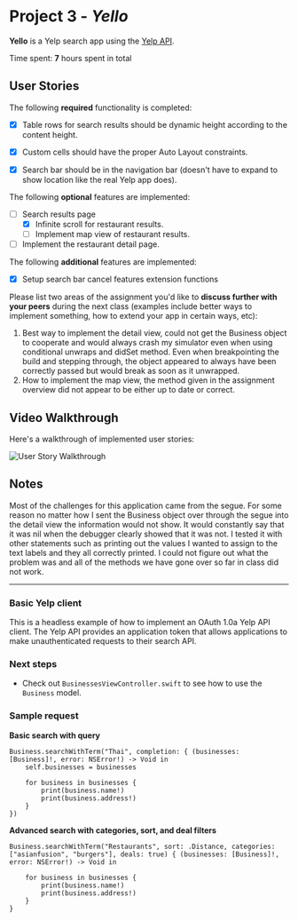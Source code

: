 # Project 3 - *Yello*

**Yello** is a Yelp search app using the [Yelp API](http://www.yelp.com/developers/documentation/v2/search_api).

Time spent: **7** hours spent in total

## User Stories

The following **required** functionality is completed:

- [x] Table rows for search results should be dynamic height according to the content height.
- [x] Custom cells should have the proper Auto Layout constraints.
- [x] Search bar should be in the navigation bar (doesn't have to expand to show location like the real Yelp app does).


The following **optional** features are implemented:

- [ ] Search results page
   - [x] Infinite scroll for restaurant results.
   - [ ] Implement map view of restaurant results.
- [ ] Implement the restaurant detail page.

The following **additional** features are implemented:

- [x] Setup search bar cancel features extension functions

Please list two areas of the assignment you'd like to **discuss further with your peers** during the next class (examples include better ways to implement something, how to extend your app in certain ways, etc):

1. Best way to implement the detail view, could not get the Business object to cooperate and would always crash my simulator even when using conditional unwraps and didSet method. Even when breakpointing the build and stepping through, the object appeared to always have been correctly passed but would break as soon as it unwrapped.
2. How to implement the map view, the method given in the assignment overview did not appear to be either up to date or correct.

## Video Walkthrough

Here's a walkthrough of implemented user stories:

![User Story Walkthrough](https://cloud.githubusercontent.com/assets/6467543/12709030/8437e5de-c875-11e5-9b12-b0ac97cba8c5.gif)

## Notes

Most of the challenges for this application came from the segue. For some reason no matter how I sent the Business object over through the segue into the detail view the information would not show. It would constantly say that it was nil when the debugger clearly showed that it was not. I tested it with other statements such as printing out the values I wanted to assign to the text labels and they all correctly printed. I could not figure out what the problem was and all of the methods we have gone over so far in class did not work.

* * *

### Basic Yelp client

This is a headless example of how to implement an OAuth 1.0a Yelp API client. The Yelp API provides an application token that allows applications to make unauthenticated requests to their search API.

### Next steps

- Check out `BusinessesViewController.swift` to see how to use the `Business` model.

### Sample request

**Basic search with query**

```
Business.searchWithTerm("Thai", completion: { (businesses: [Business]!, error: NSError!) -> Void in
    self.businesses = businesses

    for business in businesses {
        print(business.name!)
        print(business.address!)
    }
})
```

**Advanced search with categories, sort, and deal filters**

```
Business.searchWithTerm("Restaurants", sort: .Distance, categories: ["asianfusion", "burgers"], deals: true) { (businesses: [Business]!, error: NSError!) -> Void in

    for business in businesses {
        print(business.name!)
        print(business.address!)
    }
}
```
